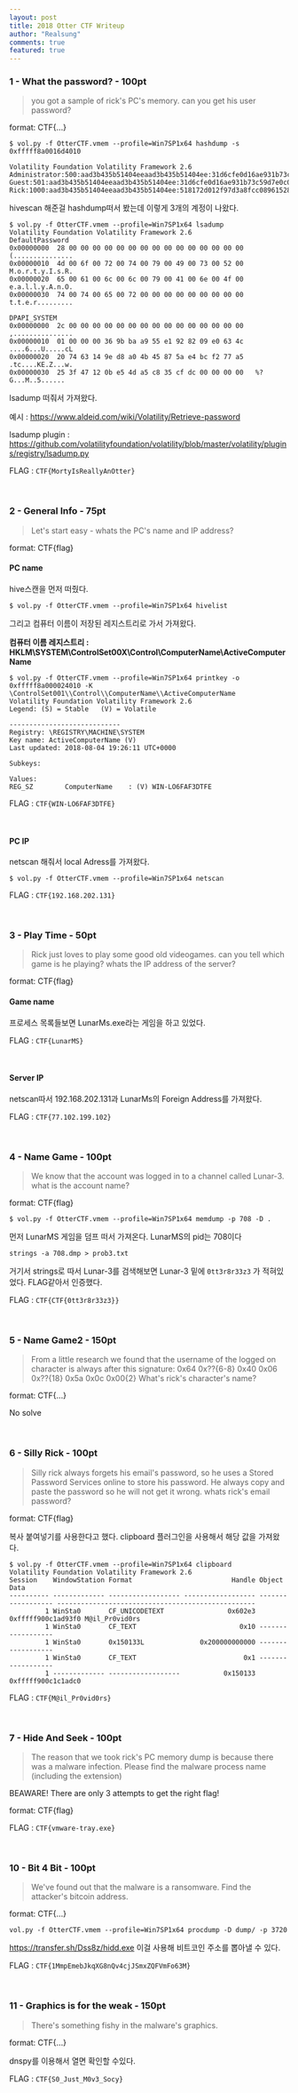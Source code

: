 ```yaml
---
layout: post
title: 2018 Otter CTF Writeup
author: "Realsung"
comments: true
featured: true
---
```


### 1 - What the password? - 100pt

> you got a sample of rick's PC's memory. can you get his user password? 

format: CTF{...}

```
$ vol.py -f OtterCTF.vmem --profile=Win7SP1x64 hashdump -s 0xfffff8a0016d4010

Volatility Foundation Volatility Framework 2.6
Administrator:500:aad3b435b51404eeaad3b435b51404ee:31d6cfe0d16ae931b73c59d7e0c089c0:::
Guest:501:aad3b435b51404eeaad3b435b51404ee:31d6cfe0d16ae931b73c59d7e0c089c0:::
Rick:1000:aad3b435b51404eeaad3b435b51404ee:518172d012f97d3a8fcc089615283940:::
```

hivescan 해준걸 hashdump떠서 봤는데 이렇게 3개의 계정이 나왔다.

```
$ vol.py -f OtterCTF.vmem --profile=Win7SP1x64 lsadump
Volatility Foundation Volatility Framework 2.6
DefaultPassword
0x00000000  28 00 00 00 00 00 00 00 00 00 00 00 00 00 00 00   (...............
0x00000010  4d 00 6f 00 72 00 74 00 79 00 49 00 73 00 52 00   M.o.r.t.y.I.s.R.
0x00000020  65 00 61 00 6c 00 6c 00 79 00 41 00 6e 00 4f 00   e.a.l.l.y.A.n.O.
0x00000030  74 00 74 00 65 00 72 00 00 00 00 00 00 00 00 00   t.t.e.r.........

DPAPI_SYSTEM
0x00000000  2c 00 00 00 00 00 00 00 00 00 00 00 00 00 00 00   ,...............
0x00000010  01 00 00 00 36 9b ba a9 55 e1 92 82 09 e0 63 4c   ....6...U.....cL
0x00000020  20 74 63 14 9e d8 a0 4b 45 87 5a e4 bc f2 77 a5   .tc....KE.Z...w.
0x00000030  25 3f 47 12 0b e5 4d a5 c8 35 cf dc 00 00 00 00   %?G...M..5......
```

lsadump 떠줘서 가져왔다.

예시 : https://www.aldeid.com/wiki/Volatility/Retrieve-password

lsadump plugin : https://github.com/volatilityfoundation/volatility/blob/master/volatility/plugins/registry/lsadump.py

FLAG : `CTF{MortyIsReallyAnOtter}`

<br />

### 2 - General Info - 75pt

> Let's start easy - whats the PC's name and IP address?

format: CTF{flag}

#### PC name

hive스캔을 먼저 떠줬다.

```
$ vol.py -f OtterCTF.vmem --profile=Win7SP1x64 hivelist
```

그리고 컴퓨터 이름이 저장된 레지스트리로 가서 가져왔다.

**컴퓨터 이름 레지스트리 : HKLM\SYSTEM\ControlSet00X\Control\ComputerName\ActiveComputerName**

```
$ vol.py -f OtterCTF.vmem --profile=Win7SP1x64 printkey -o 0xfffff8a000024010 -K \ControlSet001\\Control\\ComputerName\\ActiveComputerName
Volatility Foundation Volatility Framework 2.6
Legend: (S) = Stable   (V) = Volatile

----------------------------
Registry: \REGISTRY\MACHINE\SYSTEM
Key name: ActiveComputerName (V)
Last updated: 2018-08-04 19:26:11 UTC+0000

Subkeys:

Values:
REG_SZ        ComputerName    : (V) WIN-LO6FAF3DTFE
```

FLAG : `CTF{WIN-LO6FAF3DTFE}`

<br />

#### PC IP

netscan 해줘서 local Adress를 가져왔다.

```
$ vol.py -f OtterCTF.vmem --profile=Win7SP1x64 netscan
```

FLAG : `CTF{192.168.202.131}`

<br />

### 3 - Play Time - 50pt

> Rick just loves to play some good old videogames. can you tell which game is he playing? whats the IP address of the server?

format: CTF{flag}

#### Game name

프로세스 목록들보면 LunarMs.exe라는 게임을 하고 있었다.

FLAG : `CTF{LunarMS}`

<br />

#### Server IP

netscan따서 192.168.202.131과 LunarMs의 Foreign Address를 가져왔다.

FLAG : `CTF{77.102.199.102}`

<br />

### 4 - Name Game - 100pt

> We know that the account was logged in to a channel called Lunar-3. what is the account name?

format: CTF{flag}

```
$ vol.py -f OtterCTF.vmem --profile=Win7SP1x64 memdump -p 708 -D .
```

먼저 LunarMS 게임을 덤프 떠서 가져온다. LunarMS의 pid는 708이다

```
strings -a 708.dmp > prob3.txt
```

거기서 strings로 따서 Lunar-3를 검색해보면 Lunar-3 밑에 `0tt3r8r33z3` 가 적혀있었다. FLAG같아서 인증했다.

FLAG : `CTF{CTF{0tt3r8r33z3}}`

<br />

### 5 - Name Game2 - 150pt

> From a little research we found that the username of the logged on character is always after this signature: 0x64 0x??{6-8} 0x40 0x06 0x??{18} 0x5a 0x0c 0x00{2} What's rick's character's name? 

format: CTF{...}

No solve

<br />

### 6 - Silly Rick - 100pt

> Silly rick always forgets his email's password, so he uses a Stored Password Services online to store his password. He always copy and paste the password so he will not get it wrong. whats rick's email password?

format: CTF{flag}

복사 붙여넣기를 사용한다고 했다. clipboard 플러그인을 사용해서 해당 값을 가져왔다.

```
$ vol.py -f OtterCTF.vmem --profile=Win7SP1x64 clipboard
Volatility Foundation Volatility Framework 2.6
Session    WindowStation Format                         Handle Object             Data
---------- ------------- ------------------ ------------------ ------------------ --------------------------------------------------
         1 WinSta0       CF_UNICODETEXT                0x602e3 0xfffff900c1ad93f0 M@il_Pr0vid0rs
         1 WinSta0       CF_TEXT                          0x10 ------------------
         1 WinSta0       0x150133L              0x200000000000 ------------------
         1 WinSta0       CF_TEXT                           0x1 ------------------
         1 ------------- ------------------           0x150133 0xfffff900c1c1adc0
```

FLAG : `CTF{M@il_Pr0vid0rs}`

<br />

### 7 - Hide And Seek - 100pt

> The reason that we took rick's PC memory dump is because there was a malware infection. Please find the malware process name (including the extension)

BEAWARE! There are only 3 attempts to get the right flag!

format: CTF{flag}

FLAG : `CTF{vmware-tray.exe}`

<br />

### 10 - Bit 4 Bit - 100pt

> We've found out that the malware is a ransomware. Find the attacker's bitcoin address.

format: CTF{...}

```
vol.py -f OtterCTF.vmem --profile=Win7SP1x64 procdump -D dump/ -p 3720
```

https://transfer.sh/Dss8z/hidd.exe 이걸 사용해 비트코인 주소를 뽑아낼 수 있다.

FLAG : `CTF{1MmpEmebJkqXG8nQv4cjJSmxZQFVmFo63M}`

<br />

### 11 - Graphics is for the weak - 150pt

> There's something fishy in the malware's graphics.

format: CTF{...}

dnspy를 이용해서 열면 확인할 수있다.

FLAG : `CTF{S0_Just_M0v3_Socy}`

